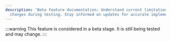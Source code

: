 ```yaml
---
description: 'Beta feature documentation: Understand current limitations and expected
  changes during testing. Stay informed on updates for accurate implementation.'
---
```

:::warning
This feature is considered in a beta stage. It is still being tested and may change.
:::
